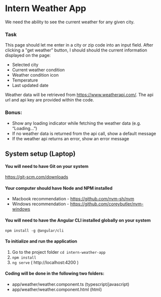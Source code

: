 # Intern Weather App
We need the ability to see the current weather for any given city. 

### Task
This page should let me enter in a city or zip code into an input field. After clicking a "get weather" button, I should should the current information displayed on the page:
* Selected city
* Current weather condition
* Weather condition icon
* Temperature
* Last updated date

Weather data will be retrieved from https://www.weatherapi.com/. The api url and api key are provided within the code.

### Bonus:
* Show any loading indicator while fetching the weather data (e.g. “Loading…”)
* If no weather data is returned from the api call, show a default message
* If the weather api returns an error, show an error message

## System setup (Laptop)
#### You will need to have Git on your system
https://git-scm.com/downloads

#### Your computer should have Node and NPM installed
* Macbook recommendation - https://github.com/nvm-sh/nvm
* Windows recommendation - https://github.com/coreybutler/nvm-windows 

#### You will need to have the Angular CLI installed globally on your system
`npm install -g @angular/cli`

#### To initialize and run the application
1. Go to the project folder `cd intern-weather-app`
2. `npm install`
3. `ng serve` ( http://localhost:4200 )

#### Coding will be done in the following two folders:
* app/weather/weather.component.ts (typescript/javascript)
* app/weather/weather.component.html (html)
